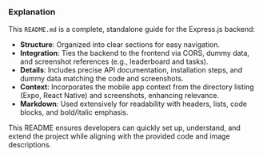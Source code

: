 
### Explanation
This `README.md` is a complete, standalone guide for the Express.js backend:
- **Structure**: Organized into clear sections for easy navigation.
- **Integration**: Ties the backend to the frontend via CORS, dummy data, and screenshot references (e.g., leaderboard and tasks).
- **Details**: Includes precise API documentation, installation steps, and dummy data matching the code and screenshots.
- **Context**: Incorporates the mobile app context from the directory listing (Expo, React Native) and screenshots, enhancing relevance.
- **Markdown**: Used extensively for readability with headers, lists, code blocks, and bold/italic emphasis.

This README ensures developers can quickly set up, understand, and extend the project while aligning with the provided code and image descriptions.
